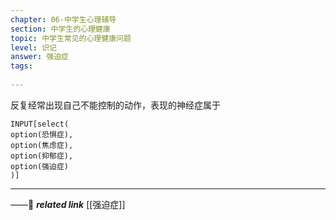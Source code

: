```yaml
---
chapter: 06-中学生心理辅导
section: 中学生的心理健康
topic: 中学生常见的心理健康问题
level: 识记
answer: 强迫症
tags:
  
---
```


反复经常出现自己不能控制的动作，表现的神经症属于

```meta-bind
INPUT[select(
option(恐惧症),
option(焦虑症),
option(抑郁症),
option(强迫症)
)]
```

---
——🔗 ***related link*** [[强迫症]]